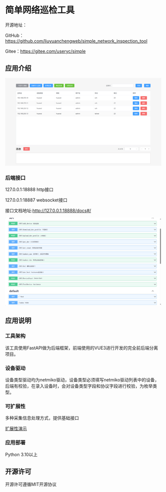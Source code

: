 # 简单网络巡检工具
开源地址：

GitHub：https://github.com/liuyuanchengweb/simple_network_inspection_tool

Gitee：https://gitee.com/useryc/simple

## 应用介绍

![](../docs/image/image-20230902144435892.png)


### 后端接口

127.0.0.1:18888 http接口

127.0.0.1:18887 websocket接口

接口文档地址:http://127.0.0.1:18888/docs#/

![image-20230902144845010](image/image-20230902144845010.png)


## 应用说明

### 工具架构

该工具使用FastAPI做为后端框架，前端使用的VUE3进行开发的完全前后端分离项目。

### 设备驱动

设备类型驱动均为netmiko驱动，设备类型必须填写netmiko驱动列表中的设备，后端有校验，在录入设备时，会对设备类型字段和协议字段进行校验，为枚举类型。

### 可扩展性

多种采集信息处理方式，提供基础接口

[扩展性演示](简化模板函数编写.md)

### 应用部署
Python 3.10以上


## 开源许可
开源许可遵循MIT开源协议